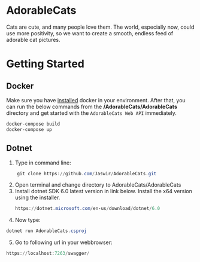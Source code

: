 # AdorableCats
Cats are cute, and many people love them. The world, especially now, could use more positivity, so we want to create a smooth, endless feed of adorable cat pictures.

# Getting Started

## Docker

Make sure you have [installed](https://docs.docker.com/docker-for-windows/install/) docker in your environment. After that, you can run the below commands from the **/AdorableCats/AdorableCats** directory and get started with the `AdorableCats Web API` immediately.

```powershell
docker-compose build
docker-compose up
```
## Dotnet

1. Type in command line:
```powershell
    git clone https://github.com/Jaswir/AdorableCats.git
```
2. Open terminal and change directory to AdorableCats/AdorableCats 
3. Install dotnet SDK 6.0 latest version in link below. 
   Install the x64 version using the installer. 
    ```powershell
    https://dotnet.microsoft.com/en-us/download/dotnet/6.0
    ```
4. Now type: 
```powershell
dotnet run AdorableCats.csproj
```
5. Go to following url in your webbrowser:
```powershell
https://localhost:7263/swagger/
```


